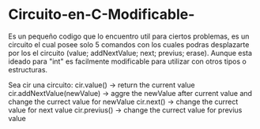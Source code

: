 # Circuito-en-C-Modificable-
Es un pequeño codigo que lo encuentro util para ciertos problemas, es un circuito el cual posee solo 5 comandos con los cuales podras desplazarte por los el circuito (value; addNextValue; next; previus; erase). Aunque esta ideado para "int" es facilmente modificable para utilizar con otros tipos o estructuras.

Sea cir una circuito:
cir.value() -> return the current value 
cir.addNextValue(newValue) -> aggre the newValue after current value and change the currect value for newValue
cir.next() -> change the currect value for next value
cir.previus() -> change the currect value for previus value
